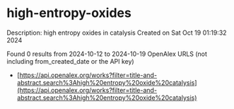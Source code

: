 # high-entropy-oxides
Description: high entropy oxides in catalysis
Created on Sat Oct 19 01:19:32 2024

Found 0 results from 2024-10-12 to 2024-10-19
OpenAlex URLS (not including from_created_date or the API key)
- [https://api.openalex.org/works?filter=title-and-abstract.search%3Ahigh%20entropy%20oxide%20catalysis](https://api.openalex.org/works?filter=title-and-abstract.search%3Ahigh%20entropy%20oxide%20catalysis)

